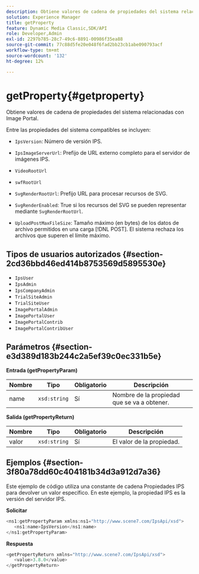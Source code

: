 ```yaml
---
description: Obtiene valores de cadena de propiedades del sistema relacionadas con Image Portal.
solution: Experience Manager
title: getProperty
feature: Dynamic Media Classic,SDK/API
role: Developer,Admin
exl-id: 2297b785-28c7-49c6-8891-00986f35ea88
source-git-commit: 77c88d5fe20e048f6fad2bb23cb1abe090793acf
workflow-type: tm+mt
source-wordcount: '132'
ht-degree: 12%

---
```


# getProperty{#getproperty}

Obtiene valores de cadena de propiedades del sistema relacionadas con Image Portal.

Entre las propiedades del sistema compatibles se incluyen:

* `IpsVersion`: Número de versión IPS.
* `IpsImageServerUrl`: Prefijo de URL externo completo para el servidor de imágenes IPS.
* `VideoRootUrl`
* `swfRootUrl`
* `SvgRenderRootUrl`: Prefijo URL para procesar recursos de SVG.
* `SvgRenderEnabled`: True si los recursos del SVG se pueden representar mediante `SvgRenderRootUrl`.

* `UploadPostMaxFileSize`: Tamaño máximo (en bytes) de los datos de archivo permitidos en una carga [!DNL POST]. El sistema rechaza los archivos que superen el límite máximo.

## Tipos de usuarios autorizados {#section-2cd36bbd46ed414b8753569d5895530e}

* `IpsUser`
* `IpsAdmin`
* `IpsCompanyAdmin`
* `TrialSiteAdmin`
* `TrialSiteUser`
* `ImagePortalAdmin`
* `ImagePortalUser`
* `ImagePortalContrib`
* `ImagePortalContribUser`

## Parámetros {#section-e3d389d183b244c2a5ef39c0ec331b5e}

**Entrada (getPropertyParam)**

| Nombre | Tipo | Obligatorio | Descripción |
|---|---|---|---|
| name | `xsd:string` | Sí | Nombre de la propiedad que se va a obtener. |

**Salida (getPropertyReturn)**

| Nombre | Tipo | Obligatorio | Descripción |
|---|---|---|---|
| valor | `xsd:string` | Sí | El valor de la propiedad. |

## Ejemplos {#section-3f80a78dd60c404181b34d3a912d7a36}

Este ejemplo de código utiliza una constante de cadena Propiedades IPS para devolver un valor específico. En este ejemplo, la propiedad IPS es la versión del servidor IPS.

**Solicitar**

```java
<ns1:getPropertyParam xmlns:ns1="http://www.scene7.com/IpsApi/xsd">
   <ns1:name>IpsVersion</ns1:name>
</ns1:getPropertyParam>
```

**Respuesta**

```java
<getPropertyReturn xmlns="http://www.scene7.com/IpsApi/xsd">
   <value>3.8.0</value>
</getPropertyReturn>
```

